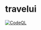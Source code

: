 # travelui

[![CodeQL](https://github.com/ghanquez/travelui/actions/workflows/codeql-analysis.yml/badge.svg)](https://github.com/ghanquez/travelui/actions/workflows/codeql-analysis.yml)
